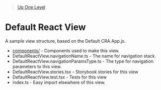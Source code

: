 > [Up One Level](../readme.md)

# Default React View

A sample view structure, based on the Default CRA App.js.

- [components/](components/readme.md) - Components used to make this view.
- DefaultReactView.navigationName.ts - The name for navigation stack.
- DefaultReactView.navigationParamsType.ts - The type for navigation parameters to this view.
- DefaultReactView.stories.tsx - Storybook stories for this view
- DefaultReactView.test.tsx - Tests for this view
- index.ts - Easy import elsewhere of this view.
